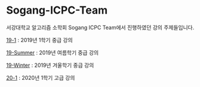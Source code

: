 # Sogang-ICPC-Team
서강대학교 알고리즘 소학회 Sogang ICPC Team에서 진행하였던 강의 주제들입니다.

[19-1](https://github.com/raararaara/Sogang-ICPC-Team/tree/master/19-1%EC%A4%91%EA%B8%89) : 2019년 1학기 중급 강의

[19-Summer](https://github.com/raararaara/Sogang-ICPC-Team/tree/master/19-S%EC%A4%91%EA%B8%89) : 2019년 여름학기 중급 강의

[19-Winter](https://github.com/raararaara/Sogang-ICPC-Team/tree/master/19-W%EC%A4%91%EA%B8%89) : 2019년 겨울학기 중급 강의

[20-1](https://github.com/raararaara/Sogang-ICPC-Team/tree/master/20-1%EA%B3%A0%EA%B8%89) : 2020년 1학기 고급 강의
